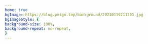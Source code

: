 ```yaml
---
home: true
bgImage: https://blog.peigo.top/background/20210119211251.jpg
bgImageStyle: {
background-size: 100%,
background-repeat: no-repeat,
}
---
```

